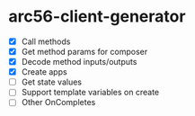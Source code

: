 # arc56-client-generator

- [x] Call methods
- [x] Get method params for composer
- [x] Decode method inputs/outputs
- [x] Create apps
- [ ] Get state values
- [ ] Support template variables on create
- [ ] Other OnCompletes
